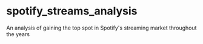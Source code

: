 # spotify_streams_analysis
 An analysis of gaining the top spot in Spotify's streaming market throughout the years
